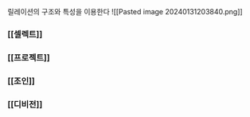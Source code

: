 릴레이션의 구조와 특성을 이용한다
![[Pasted image 20240131203840.png]]
### [[셀렉트]]
### [[프로젝트]]
### [[조인]]
### [[디비전]]